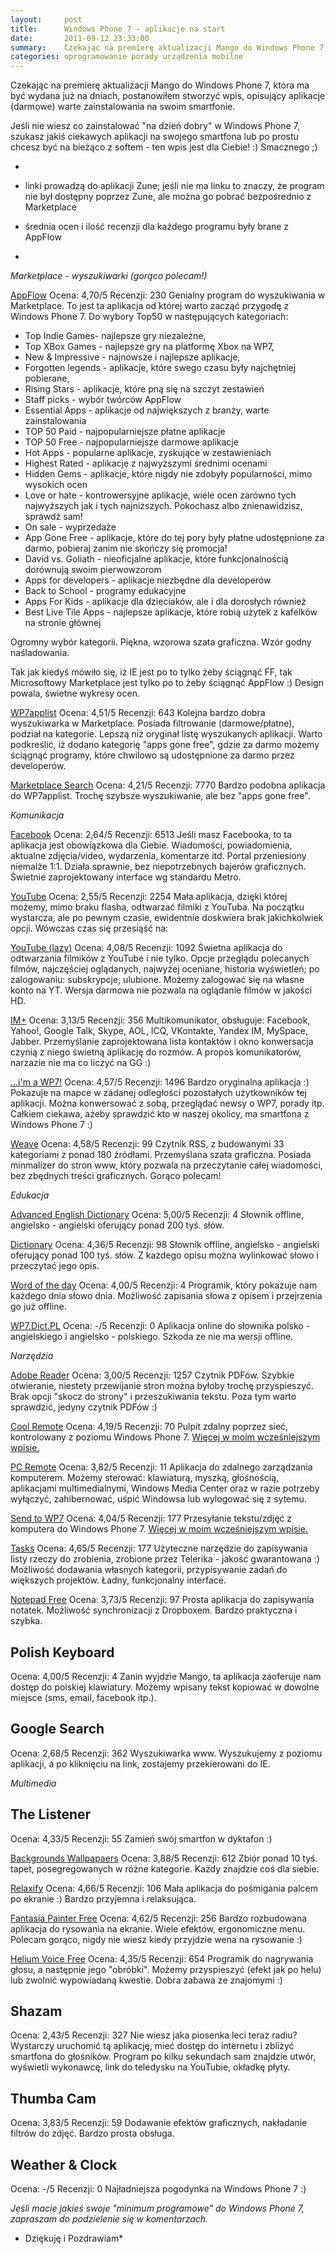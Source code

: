 ```yaml
---
layout:     post
title:      Windows Phone 7 - aplikacje na start
date:       2011-09-12 23:33:00
summary:    Czekając na premierę aktualizacji Mango do Windows Phone 7, która ma być wydana już na dniach, postanowiłem stworzyć wpis, opisujący aplikacje (darmowe) warte zainstalowania na swoim smartfonie. Jeśli nie wiesz co zainstalować &quot;na dzień dobry&quot; w Windows Phone 7, szukasz jakiś ciekawych apl...
categories: oprogramowanie porady urządzenia mobilne
---
```




Czekając na premierę aktualizacji Mango do Windows Phone 7, która ma być wydana już na dniach, postanowiłem stworzyć wpis, opisujący aplikacje (darmowe) warte zainstalowania na swoim smartfonie. 

Jeśli nie wiesz co zainstalować &quot;na dzień dobry&quot; w Windows Phone 7, szukasz jakiś ciekawych aplikacji na swojego smartfona lub po prostu chcesz być na bieżąco z softem - ten wpis jest dla Ciebie! :)
Smacznego ;)

 *
- linki prowadzą do aplikacji Zune; jeśli nie ma linku to znaczy, że program nie był dostępny poprzez Zune, ale można go pobrać bezpośrednio z Marketplace

- średnia ocen i ilość recenzji dla każdego programu były brane z AppFlow
* 


 *Marketplace - wyszukiwarki (gorąco polecam!)* 



[AppFlow](http://social.zune.net/redirect?type=phoneApp&amp;id=578ef361-c265-46b7-b6f4-63cbd7fbefe0)
Ocena: 4,70/5 Recenzji: 230
Genialny program do wyszukiwania w Marketplace. To jest ta aplikacja od której warto zacząć przygodę z Windows Phone 7. 
Do wybory Top50 w następujących kategoriach: 
- Top Indie Games- najlepsze gry niezależne,
- Top XBox Games - najlepsze gry na platformę Xbox na WP7, 
- New &amp; Impressive - najnowsze i najlepsze aplikacje,
- Forgotten legends -  aplikacje, które swego czasu były najchętniej pobierane,
- Rising Stars - aplikacje, które pną się na szczyt zestawień
- Staff picks - wybór twórców AppFlow
- Essential Apps - aplikacje od największych z branży, warte zainstalowania
- TOP 50 Paid - najpopularniejsze płatne aplikacje
- TOP 50 Free - najpopularniejsze darmowe aplikacje
- Hot Apps - popularne aplikacje, zyskujące w zestawieniach
- Highest Rated - aplikacje z najwyższymi średnimi ocenami
- Hidden Gems - aplikacje, które nigdy nie zdobyły popularności, mimo wysokich ocen
- Love or hate - kontrowersyjne aplikacje, wiele ocen zarówno tych najwyższych jak i tych najniższych. Pokochasz albo znienawidzisz, sprawdź sam!
- On sale - wyprzedaże
- App Gone Free - aplikacje, które do tej pory były płatne udostępnione za darmo, pobieraj zanim nie skończy się promocja!
- David vs. Goliath - nieoficjalne aplikacje, które funkcjonalnością dorównują swoim pierwowzorom
- Apps for developers - aplikacje niezbędne dla developerów
- Back to School - programy edukacyjne
- Apps For Kids - aplikacje dla dzieciaków, ale i dla dorosłych również
- Best Live Tile Apps - najlepsze aplikacje, które robią użytek z kafelków na stronie głównej

Ogromny wybór kategorii. Piękna, wzorowa szata graficzna. Wzór godny naśladowania.

Tak jak kiedyś mówiło się, iż IE jest po to tylko żeby ściągnąć FF, tak Microsoftowy Marketplace jest tylko po to żeby ściągnąć AppFlow :)
Design powala, świetne wykresy ocen.


[WP7applist](http://social.zune.net/redirect?type=phoneApp&amp;id=a1994cf3-d183-e011-986b-78e7d1fa76f8)
Ocena: 4,51/5 Recenzji: 643
Kolejna bardzo dobra wyszukiwarka w Marketplace. Posiada filtrowanie (darmowe/płatne), podział na kategorie. Lepszą niż oryginał listę wyszukanych aplikacji. Warto podkreślić, iż dodano kategorię &quot;apps gone free&quot;, gdzie za darmo możemy ściągnąć programy, które chwilowo są udostępnione za darmo przez developerów.


[Marketplace Search](http://social.zune.net/redirect?type=phoneApp&amp;id=3cc99ca6-f0e6-df11-a844-00237de2db9e)
Ocena: 4,21/5 Recenzji: 7770
Bardzo podobna aplikacja do WP7applist. Trochę szybsze wyszukiwanie, ale bez &quot;apps gone free&quot;. 





 *Komunikacja* 


[Facebook](http://social.zune.net/redirect?type=phoneApp&amp;id=82a23635-5bd9-df11-a844-00237de2db9e)
Ocena: 2,64/5 Recenzji: 6513
Jeśli masz Facebooka, to ta aplikacja jest obowiązkowa dla Ciebie. Wiadomości, powiadomienia, aktualne zdjęcia/video, wydarzenia, komentarze itd. Portal przeniesiony niemalże 1:1. Działa sprawnie, bez niepotrzebnych bajerów graficznych. Świetnie zaprojektowany interface wg standardu Metro. 

[YouTube](http://social.zune.net/redirect?type=phoneApp&amp;id=dcbb1ac6-a89a-df11-a490-00237de2db9e)
Ocena: 2,55/5 Recenzji: 2254
Mała aplikacja, dzięki której możemy, mimo braku flasha, odtwarzać filmiki z YouTuba. Na początku wystarcza, ale po pewnym czasie, ewidentnie doskwiera brak jakichkolwiek opcji. Wówczas czas się przesiąść na:

[YouTube (lazy)](http://social.zune.net/redirect?type=phoneApp&amp;id=189e7fe1-a4e9-df11-9264-00237de2db9e)
Ocena: 4,08/5 Recenzji: 1092
Świetna aplikacja do odtwarzania filmików z YouTube i nie tylko. Opcje przeglądu polecanych filmów, najczęściej oglądanych, najwyżej oceniane, historia wyświetleń; po zalogowaniu: subskrypcje, ulubione. Możemy zalogować się na własne konto na YT. Wersja darmowa nie pozwala na oglądanie filmów w jakości HD.

[IM+](http://social.zune.net/redirect?type=phoneApp&amp;id=7c59963c-ddae-e011-a53c-78e7d1fa76f8)
Ocena: 3,13/5 Recenzji: 356
Multikomunikator, obsługuje: Facebook, Yahoo!, Google Talk, Skype, AOL, ICQ, VKontakte, Yandex IM, MySpace, Jabber. Przemyślanie zaprojektowana lista kontaktów i okno konwersacja czynią z niego świetną aplikację do rozmów. A propos komunikatorów, narzazie nie ma co liczyć na GG :)


[...i&#39;m a WP7!](http://social.zune.net/redirect?type=phoneApp&amp;id=16b4f331-e05b-e011-854c-00237de2db9e)
Ocena: 4,57/5 Recenzji: 1496
Bardzo oryginalna aplikacja :) Pokazuje na mapce w zadanej odległości pozostałych użytkowników tej aplikacji. Można konwersować z sobą, przeglądać newsy o WP7, porady itp. Całkiem ciekawa, ażeby sprawdzić kto w naszej okolicy, ma smartfona z Windows Phone 7 :)

[Weave](http://social.zune.net/redirect?type=phoneApp&amp;id=25f7c2fa-ca89-49a7-9937-c7347be73fec)
Ocena: 4,58/5 Recenzji: 99
Czytnik RSS, z budowanymi 33 kategoriami z ponad 180 źródłami. Przemyślana szata graficzna. Posiada minmalizer do stron www, który pozwala na przeczytanie całej wiadomości, bez zbędnych treści graficznych. Gorąco polecam!

 *Edukacja* 

[Advanced English Dictionary](http://social.zune.net/redirect?type=phoneApp&amp;id=55afc330-d544-475c-a600-6695066c0457)
Ocena: 5,00/5 Recenzji: 4
Słownik offline, angielsko - angielski oferujący ponad 200 tyś. słów.  

[Dictionary](http://social.zune.net/redirect?type=phoneApp&amp;id=30e7fd10-026a-e011-81d2-78e7d1fa76f8)
Ocena: 4,36/5 Recenzji: 98
Słownik offline, angielsko - angielski oferujący ponad 100 tyś. słów. Z każdego opisu można wylinkować słowo i przeczytać jego opis.

[Word of the day](http://social.zune.net/redirect?type=phoneApp&amp;id=6570be78-d678-4454-952f-9847e9ee4725)
Ocena: 4,00/5 Recenzji: 4
Programik, który pokazuje nam każdego dnia słowo dnia. Możliwość zapisania słowa z opisem i przejrzenia go już offline.

[WP7.Dict.PL](http://social.zune.net/redirect?type=phoneApp&amp;id=13a48b01-c529-469c-b115-03b6a9c8c5ba)
Ocena: -/5 Recenzji: 0
Aplikacja online do słownika polsko - angielskiego i angielsko - polskiego. Szkoda ze nie ma wersji offline.

 *Narzędzia* 

[Adobe Reader](http://social.zune.net/redirect?type=phoneApp&amp;id=bc4f319a-9a9a-df11-a490-00237de2db9e)
Ocena: 3,00/5 Recenzji: 1257
Czytnik PDFów. Szybkie otwieranie, niestety przewijanie stron można byłoby trochę przyspieszyć. Brak opcji &quot;skocz do strony&quot; i przeszukiwania tekstu.  Poza tym warto sprawdzić, jedyny czytnik PDFów :)

[Cool Remote](http://social.zune.net/redirect?type=phoneApp&amp;id=532bc8ef-b5c4-4fed-8227-0596f870f591)
Ocena: 4,19/5 Recenzji: 70
Pulpit zdalny poprzez sieć, kontrolowany z poziomu Windows Phone 7. 
[Więcej w moim wcześniejszym wpisie.](http://www.dobreprogramy.pl/djfoxer/Windows-Phone--ciekawe-aplikacje-Cool-Remote-i-Send-To-WP,27386.html)

[PC Remote](http://social.zune.net/redirect?type=phoneApp&amp;id=66e0f384-7220-e011-854c-00237de2db9e)
Ocena: 3,82/5 Recenzji: 11
Aplikacja do zdalnego zarządzania komputerem. Możemy sterować: klawiaturą, myszką, głośnością, aplikacjami multimedialnymi, Windows Media Center oraz w razie potrzeby wyłączyć, zahibernować, uśpić Windowsa lub wylogować się z sytemu.

[Send to WP7](http://social.zune.net/redirect?type=phoneApp&amp;id=490f5889-28f4-df11-9264-00237de2db9e)
Ocena: 4,04/5 Recenzji: 177
Przesyłanie tekstu/zdjęć z komputera do Windows Phone 7.
[Więcej w moim wcześniejszym wpisie.](http://www.dobreprogramy.pl/djfoxer/Windows-Phone--ciekawe-aplikacje-Cool-Remote-i-Send-To-WP,27386.html)

[Tasks](http://social.zune.net/redirect?type=phoneApp&amp;id=21c17744-f63c-4b21-8a69-600cd08193f5)
Ocena: 4,65/5 Recenzji: 177
Użyteczne narzędzie do zapisywania listy rzeczy do zrobienia, zrobione przez Telerika - jakość gwarantowana :) Możliwość dodawania własnych kategorii, przypisywanie zadań do większych projektów. Ładny, funkcjonalny interface.

[Notepad Free](http://social.zune.net/redirect?type=phoneApp&amp;id=a652eec5-c819-e011-9264-00237de2db9e)
Ocena: 3,73/5 Recenzji: 97
Prosta aplikacja do zapisywania notatek. Możliwość synchronizacji z Dropboxem. Bardzo praktyczna i szybka.



## Polish Keyboard



Ocena: 4,00/5 Recenzji: 4
Zanin wyjdzie Mango, ta aplikacja zaoferuje nam dostęp do polskiej klawiatury. Możemy wpisany tekst kopiować w dowolne miejsce (sms, email, facebook itp.).



## Google Search



Ocena: 2,68/5 Recenzji: 362
Wyszukiwarka www. Wyszukujemy z poziomu aplikacji, a po kliknięciu na link, zostajemy przekierowani do IE.


 *Multimedia* 



## The Listener



Ocena: 4,33/5 Recenzji: 55
Zamień swój smartfon w dyktafon :)

[Backgrounds Wallpapaers](http://social.zune.net/redirect?type=phoneApp&amp;id=78d8e1ef-12de-df11-a844-00237de2db9e)
Ocena: 3,88/5 Recenzji: 612
Zbiór ponad 10 tyś. tapet, posegregowanych w różne kategorie. Każdy znajdzie coś dla siebie.


[Relaxify](http://social.zune.net/redirect?type=phoneApp&amp;id=3256754c-7ff9-4453-bb37-cb2e08422c05)
Ocena: 4,66/5 Recenzji: 106
Mała aplikacja do pośmigania palcem po ekranie :) Bardzo przyjemna i relaksująca.


[Fantasia Painter Free](http://social.zune.net/redirect?type=phoneApp&amp;id=bfb9c8f3-1c4e-e011-854c-00237de2db9e)
Ocena: 4,62/5 Recenzji: 256
Bardzo rozbudowana aplikacja do rysowania na ekranie. Wiele efektów, ergonomiczne menu. Polecam gorąco, nigdy nie wiesz kiedy przyjdzie wena na rysowanie :)



[Helium Voice Free](http://social.zune.net/redirect?type=phoneApp&amp;id=da4c75d6-df50-e011-854c-00237de2db9e)
Ocena: 4,35/5 Recenzji: 654
Programik do nagrywania głosu, a następnie jego &quot;obróbki&quot;. Możemy przyspieszyć (efekt jak po helu) lub zwolnić wypowiadaną kwestie. Dobra zabawa ze znajomymi :)



## Shazam



Ocena: 2,43/5 Recenzji: 327
Nie wiesz jaka piosenka leci teraz radiu? Wystarczy uruchomić tą aplikację, mieć dostęp do internetu i zbliżyć smartfona do głośników. Program po kilku sekundach sam znajdzie utwór, wyświetli wykonawcę, link do teledysku na YouTubie, okładkę płyty.



## Thumba Cam



Ocena: 3,83/5 Recenzji: 59
Dodawanie efektów graficznych, nakładanie filtrów do zdjęć. Bardzo prosta obsługa.




## Weather &amp; Clock



Ocena: -/5 Recenzji: 0
Najładniejsza pogodynka na Windows Phone 7 :)



 *Jeśli macie jakieś swoje &quot;minimum programowe&quot; do Windows Phone 7, zapraszam do podzielenie się w komentarzach.* 

 * Dziękuję i Pozdrawiam* 






